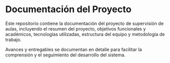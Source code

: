 # Documentación del Proyecto

Este repositorio contiene la documentación del proyecto de supervisión de aulas, incluyendo el resumen del proyecto, objetivos funcionales y académicos, tecnologías utilizadas, estructura del equipo y metodología de trabajo.

Avances y entregables se documentan en detalle para facilitar la comprensión y el seguimiento del desarrollo del sistema.